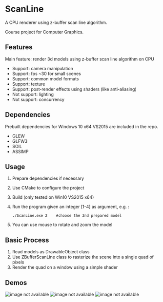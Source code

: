 # ScanLine

A CPU renderer using z-buffer scan line algorithm.

Course project for Computer Graphics.

## Features

Main feature: render 3d models using z-buffer scan line algorithm on CPU

* Support: camera manipulation
* Support: fps ~30 for small scenes
* Support: common model formats
* Support: texture
* Support: post-render effects using shaders (like anti-aliasing)
* Not support: lighting
* Not support: concurrency

## Dependencies

Prebuilt dependencies for Windows 10 x64 VS2015 are included in the repo.

* GLEW
* GLFW3
* SOIL
* ASSIMP

## Usage

1. Prepare dependencies if necessary
2. Use CMake to configure the project
3. Build (only tested on Win10 VS2015 x64)
4. Run the program given an integer [1-4] as argument, e.g. :

   ``` batch
   ./ScanLine.exe 2    #choose the 2nd prepared model
   ```

5. You can use mouse to rotate and zoom the model

## Basic Process

1. Read models as DrawableObject class
2. Use ZBufferScanLine class to rasterize the scene into a single quad of pixels
3. Render the quad on a window using a simple shader

## Demos

![image not available](https://s2.ax1x.com/2019/01/06/FHCVpT.png)
![image not available](https://s2.ax1x.com/2019/01/06/FHCkt0.png)
![image not available](https://s2.ax1x.com/2019/01/06/FHCZ1U.png)